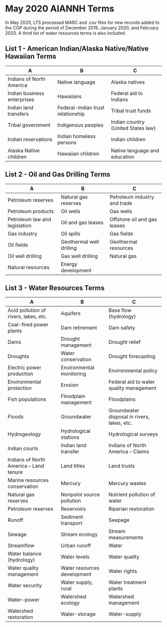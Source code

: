 # May 2020 AIANNH Terms

In May 2020, LTS processed MARC and .csv files for new records added to the CGP during the period of December 2019, January 2020, and February 2020. A third list of water resources terms is also included.

## List 1 - American Indian/Alaska Native/Native Hawaiian Terms

A | B | C
-------------------------- | -------------------------- | --------------------------
Indians of North America | Native language | Alaska natives
Indian business enterprises | Hawaiians | Federal aid to Indians
Indian land transfers | Federal-Indian trust relationship |Tribal trust funds
Tribal government | Indigenous peoples | Indian country (United States law)
Indian reservations | Indian homeless persons | Indian children
Alaska Native children | Hawaiian children | Native language and education

## List 2 - Oil and Gas Drilling Terms

A | B | C
----------- | ----------- | -----------
Petroleum reserves | Natural gas reserves | Petroleum industry and trade
Petroleum products | Oil wells | Gas wells
Petroleum law and legislation | Oil and gas leases |Offshore oil and gas leases
Gas industry | Oil spills | Gas fields
Oil fields | Geothermal well drilling | Geothermal resources
Oil well drilling | Gas well drilling | Natural gas
Natural resources | Energy development

## List 3 - Water Resources Terms

A | B | C
----------- | ----------- | -----------
Acid pollution of rivers, lakes, etc. | Aquifers |Base flow (hydrology)
Coal-fired power plants | Dam retirement | Dam safety
Dams | Drought management | Drought relief
Droughts | Water conservation | Drought forecasting
Electric power production | Environmental monitoring | Environmental policy
Environmental protection | Erosion | Federal aid to water quality management
Fish populations | Floodplain management |Floodplains
Floods | Groundwater | Groundwater disposal in rivers, lakes, etc.
Hydrogeology | Hydrological stations | Hydrological surveys
Indian courts | Indian land transfer | Indians of North America – Claims
Indians of North America – Land tenure | Land titles |Land trusts
Marine resources conservation | Mercury | Mercury wastes
Natural gas reserves | Nonpoint source pollution | Nutrient pollution of water
Petroleum reserves | Reservoirs |Riparian restoration
Runoff |Sediment transport |Seepage
Sewage |Stream ecology |Stream measurements
Streamflow |Urban runoff |Water
Water balance (hydrology) |Water levels |Water quality
Water quality management |Water resources development |Water rights
Water security |Water supply, rural |Water treatment plants
Water-power |Watershed ecology |Watershed management
Watershed restoration |Water-storage |Water-supply